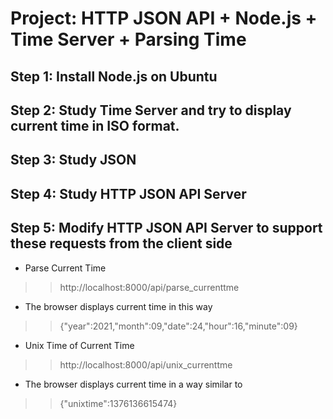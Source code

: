 Project: HTTP JSON API + Node.js + Time Server + Parsing Time
======
## Step 1: Install Node.js on Ubuntu
## Step 2: Study Time Server and try to display current time in ISO format.
## Step 3: Study JSON
## Step 4: Study HTTP JSON API Server
## Step 5: Modify HTTP JSON API Server to support these requests from the client side
* Parse Current Time

>> http://localhost:8000/api/parse_currenttme
    
* The browser displays current time in this way

>> {"year":2021,"month":09,"date":24,"hour":16,"minute":09}
    
* Unix Time of Current Time

>> http://localhost:8000/api/unix_currenttme
    
* The browser displays current time in a way similar to

>> {"unixtime":1376136615474}

